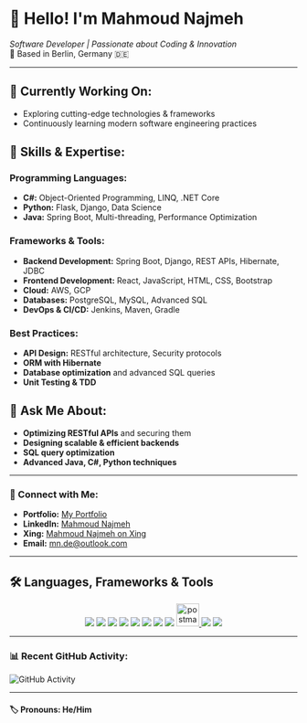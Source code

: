 # 👋 Hello! I'm Mahmoud Najmeh  
*Software Developer | Passionate about Coding & Innovation*  
📍 Based in Berlin, Germany 🇩🇪

---

## 🚀 Currently Working On:
- Exploring cutting-edge technologies & frameworks
- Continuously learning modern software engineering practices

## 🌱 Skills & Expertise:
### Programming Languages:
- **C#:** Object-Oriented Programming, LINQ, .NET Core
- **Python:** Flask, Django, Data Science
- **Java:** Spring Boot, Multi-threading, Performance Optimization

### Frameworks & Tools:
- **Backend Development:** Spring Boot, Django, REST APIs, Hibernate, JDBC
- **Frontend Development:** React, JavaScript, HTML, CSS, Bootstrap
- **Cloud:** AWS, GCP
- **Databases:** PostgreSQL, MySQL, Advanced SQL
- **DevOps & CI/CD:** Jenkins, Maven, Gradle

### Best Practices:
- **API Design:** RESTful architecture, Security protocols
- **ORM with Hibernate**
- **Database optimization** and advanced SQL queries
- **Unit Testing & TDD**

## 💬 Ask Me About:
- **Optimizing RESTful APIs** and securing them
- **Designing scalable & efficient backends**
- **SQL query optimization**
- **Advanced Java, C#, Python techniques**

---

### 🔗 Connect with Me:
- **Portfolio:** <a href="https://mn10101.github.io/portfolio-mn/" target="_blank">My Portfolio</a>
- **LinkedIn:** <a href="https://www.linkedin.com/in/mahmoud-najmeh-b53172211" target="_blank">Mahmoud Najmeh</a>
- **Xing:** <a href="https://www.xing.com/profile/Mahmoud_Najmeh031649/web_profiles" target="_blank">Mahmoud Najmeh on Xing</a>
- **Email:** <a href="mailto:mn.de@outlook.com" target="_blank">mn.de@outlook.com</a>

---

## 🛠️ Languages, Frameworks & Tools
<div align="center">
    <img src="https://skillicons.dev/icons?i=java,spring,mysql,postgresql,windows,linux,apple" />
    <img src="https://skillicons.dev/icons?i=javascript,bootstrap,css,html" />
    <img src="https://img.icons8.com/color/48/000000/thymeleaf.png" />
    <img src="https://skillicons.dev/icons?i=github,vscode" />
    <img src="https://img.icons8.com/color/48/000000/intellij-idea.png" />
    <img src="https://skillicons.dev/icons?i=eclipse" />
    <img src="https://img.icons8.com/color/48/000000/c-sharp-logo.png" />
    <img src="https://img.icons8.com/color/48/000000/visual-studio--v2.png" />
    <a href="https://postman.com" target="_blank" rel="noreferrer">
        <img src="https://www.vectorlogo.zone/logos/getpostman/getpostman-icon.svg" alt="postman" width="40" height="40"/>
    </a>
    <img src="https://img.icons8.com/color/48/000000/amazon-web-services.png" />
    <img src="https://img.icons8.com/color/48/000000/google-cloud-platform.png" />
</div>

---

### 📊 Recent GitHub Activity:
![GitHub Activity](https://github-readme-activity-graph.vercel.app/graph?username=uraniumkid30&custom_title=Mahmoud%27s%20Contribution%20Graph&theme=vue)

---

#### 🏷️ Pronouns: He/Him
